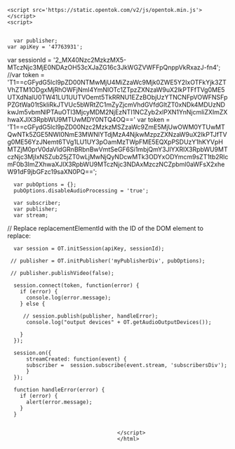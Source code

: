 <html>
  <head></head>
  <body>
    <div id='myPublisherDiv'></div>
    <div id='subscribersDiv'></div>



    <script src='https://static.opentok.com/v2/js/opentok.min.js'></script>
    <script>


      var publisher;
    var apiKey = '47763931';
var sessionId = '2_MX40Nzc2MzkzMX5-MTczNjc3MjE0NDAzOH53cXJaZG16c3JkWGZVWFFpQnppVkRxazJ-fn4';
//var token = 'T1==cGFydG5lcl9pZD00NTMwMjU4MiZzaWc9Mjk0ZWE5Y2IxOTFkYjk3ZTVhZTM1ODgxMjRhOWFjNmI4YmNlOTc1ZTpzZXNzaW9uX2lkPTFfTVg0ME5UTXdNalU0TW41LU1UUTVOemt5TkRRNU1EZzBObjUzYTNCNFpVOWFNSFpPZGtWa01tSkliRkJTVUc5bWRtZC1mZyZjcmVhdGVfdGltZT0xNDk4MDUzNDkwJm5vbmNlPTAuOTI3MjcyMDM2NjEzNTI1NCZyb2xlPXN1YnNjcmliZXImZXhwaXJlX3RpbWU9MTUwMDY0NTQ4OQ=='
var token = 'T1==cGFydG5lcl9pZD00Nzc2MzkzMSZzaWc9ZmE5MjUwOWM0YTUwMTQwNTk5ZGE5NWI0NmE3MWNlYTdjMzA4NjkwMzpzZXNzaW9uX2lkPTJfTVg0ME56YzJNemt6TVg1LU1UY3pOamMzTWpFME5EQXpPSDUzY1hKYVpHMTZjM0prV0daVldGRnBRbnBwVmtSeGF6Si1mbjQmY3JlYXRlX3RpbWU9MTczNjc3MjIxNSZub25jZT0wLjMwNjQyNDcwMTk3ODYxODYmcm9sZT1tb2RlcmF0b3ImZXhwaXJlX3RpbWU9MTczNjc3NDAxMzczNCZpbml0aWFsX2xheW91dF9jbGFzc19saXN0PQ==';




      var pubOptions = {};
      pubOptions.disableAudioProcessing = 'true';

      var subscriber;
      var publisher;
      var stream;

// Replace replacementElementId with the ID of the DOM element to replace:

      var session = OT.initSession(apiKey, sessionId);

     // publisher = OT.initPublisher('myPublisherDiv', pubOptions);
      
     // publisher.publishVideo(false);

      session.connect(token, function(error) {
        if (error) {
          console.log(error.message);
        } else {

         // session.publish(publisher, handleError);
          console.log("output devices" + OT.getAudioOutputDevices());

        }
      });

      session.on({
          streamCreated: function(event) {
          subscriber =  session.subscribe(event.stream, 'subscribersDiv');
          }
      });

      function handleError(error) {
        if (error) {
          alert(error.message);
        }
      }


                                       </script>
                                       </html>
